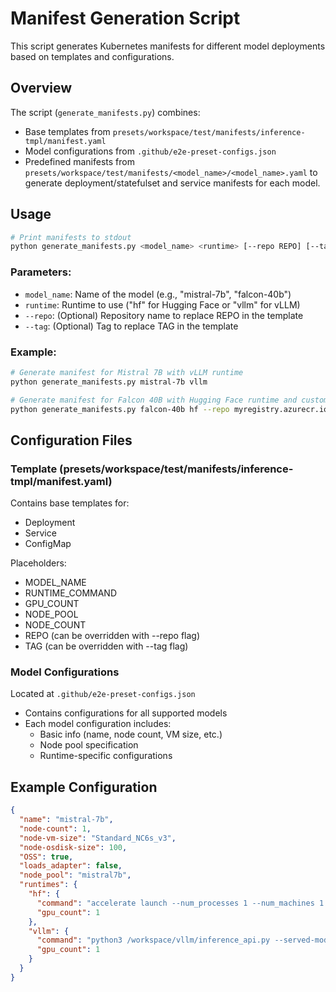 # Manifest Generation Script

This script generates Kubernetes manifests for different model deployments based on templates and configurations.

## Overview

The script (`generate_manifests.py`) combines:
- Base templates from `presets/workspace/test/manifests/inference-tmpl/manifest.yaml`
- Model configurations from `.github/e2e-preset-configs.json`
- Predefined manifests from `presets/workspace/test/manifests/<model_name>/<model_name>.yaml`
to generate deployment/statefulset and service manifests for each model.

## Usage

```bash
# Print manifests to stdout
python generate_manifests.py <model_name> <runtime> [--repo REPO] [--tag TAG]
```

### Parameters:
- `model_name`: Name of the model (e.g., "mistral-7b", "falcon-40b")
- `runtime`: Runtime to use ("hf" for Hugging Face or "vllm" for vLLM)
- `--repo`: (Optional) Repository name to replace REPO in the template
- `--tag`: (Optional) Tag to replace TAG in the template

### Example:
```bash
# Generate manifest for Mistral 7B with vLLM runtime
python generate_manifests.py mistral-7b vllm

# Generate manifest for Falcon 40B with Hugging Face runtime and custom repo/tag
python generate_manifests.py falcon-40b hf --repo myregistry.azurecr.io --tag v1.0.0
```

## Configuration Files

### Template (presets/workspace/test/manifests/inference-tmpl/manifest.yaml)
Contains base templates for:
- Deployment
- Service
- ConfigMap

Placeholders:
- MODEL_NAME
- RUNTIME_COMMAND
- GPU_COUNT
- NODE_POOL
- NODE_COUNT
- REPO (can be overridden with --repo flag)
- TAG (can be overridden with --tag flag)

### Model Configurations
Located at `.github/e2e-preset-configs.json`
- Contains configurations for all supported models
- Each model configuration includes:
  - Basic info (name, node count, VM size, etc.)
  - Node pool specification
  - Runtime-specific configurations

## Example Configuration

```json
{
  "name": "mistral-7b",
  "node-count": 1,
  "node-vm-size": "Standard_NC6s_v3",
  "node-osdisk-size": 100,
  "OSS": true,
  "loads_adapter": false,
  "node_pool": "mistral7b",
  "runtimes": {
    "hf": {
      "command": "accelerate launch --num_processes 1 --num_machines 1 --machine_rank 0 --gpu_ids all /workspace/tfs/inference_api.py --pipeline text-generation --torch_dtype bfloat16",
      "gpu_count": 1
    },
    "vllm": {
      "command": "python3 /workspace/vllm/inference_api.py --served-model-name test --dtype float16 --chat-template /workspace/chat_templates/mistral-instruct.jinja",
      "gpu_count": 1
    }
  }
}
```
